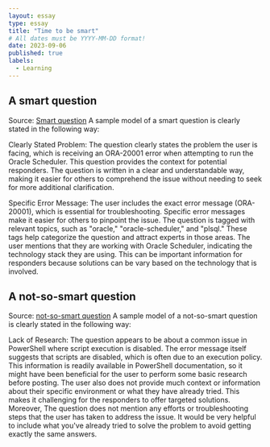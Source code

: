 ```yaml
---
layout: essay
type: essay
title: "Time to be smart"
# All dates must be YYYY-MM-DD format!
date: 2023-09-06
published: true
labels:
  - Learning
---
```


## A smart question
Source: <a href="https://stackoverflow.com/questions/41095718/run-oracle-scheduler-with-error-ora-20001-this-procedure-must-be-invoked-from"><i class="large github icon"></i>Smart question</a>
A sample model of a smart question is clearly stated in the following way:

Clearly Stated Problem: The question clearly states the problem the user is facing, which is receiving an ORA-20001 error when attempting to run the Oracle Scheduler. 
This question provides the context for potential responders. The question is written in a clear and understandable way, making it easier for others to comprehend the issue without needing to seek for more additional clarification.

Specific Error Message: The user includes the exact error message (ORA-20001), which is essential for troubleshooting. Specific error messages make it easier for others to pinpoint the issue. The question is tagged with relevant topics, such as "oracle," "oracle-scheduler," and "plsql." These tags help categorize the question and attract experts in those areas. The user mentions that they are working with Oracle Scheduler, indicating the technology stack they are using. This can be important information for responders because solutions can be vary based on the technology that is involved.

## A not-so-smart question
Source: <a href="https://stackoverflow.com/questions/4037939/powershell-says-execution-of-scripts-is-disabled-on-this-system "><i class="large github icon "></i>not-so-smart question</a>
A sample model of a not-so-smart question is clearly stated in the following way:

Lack of Research: The question appears to be about a common issue in PowerShell where script execution is disabled. The error message itself suggests that scripts are disabled, which is often due to an execution policy. This information is readily available in PowerShell documentation, so it might have been beneficial for the user to perform some basic research before posting. The user also does not provide much context or information about their specific environment or what they have already tried. This makes it challenging for the responders to offer targeted solutions. Moreover, The question does not mention any efforts or troubleshooting steps that the user has taken to address the issue. It would be very helpful to include what you've already tried to solve the problem to avoid getting exactly the same answers.
